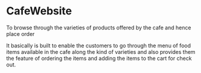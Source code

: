 # CafeWebsite
To browse through the varieties of products offered by the cafe and hence place order

It basically is built to enable the customers to go through the menu of food items available in the cafe along the kind of varieties and also provides them the feature of ordering the items and adding the items to the cart for check out.
